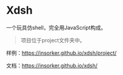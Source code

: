 # Xdsh

一个玩具仿shell，完全用JavaScript构成。

> 项目位于project文件夹中。

样例：https://insorker.github.io/xdsh/project/

文档：https://insorker.github.io/xdsh/